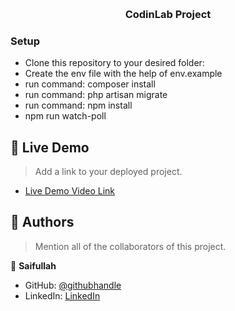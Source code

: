 <a name="readme-top"></a>

<div align="center">
  <br/>

  <h3><b>CodinLab Project</b></h3>

</div>

### Setup

- Clone this repository to your desired folder:
- Create the env file with the help of env.example
- run command: composer install
- run command: php artisan migrate
- run command: npm install
- npm run watch-poll


## 🚀 Live Demo <a name="live-demo"></a>

> Add a link to your deployed project.

- [Live Demo Video Link](https://youtu.be/d8ZdDQn8Sus)


<!-- AUTHORS -->

## 👥 Authors <a name="authors"></a>

> Mention all of the collaborators of this project.

👤 **Saifullah**

- GitHub: [@githubhandle](https://github.com/saifullah767)
- LinkedIn: [LinkedIn](https://www.linkedin.com/in/saifkj/)
